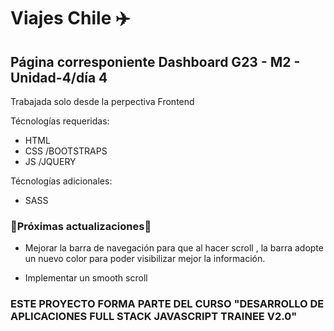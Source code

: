 # Viajes Chile ✈️

## Página corresponiente Dashboard G23 - M2 - Unidad-4/día 4
Trabajada solo desde la perpectiva Frontend 

Técnologías requeridas:
- HTML
- CSS /BOOTSTRAPS
- JS /JQUERY

Técnologías adicionales:
- SASS

### 🌸Próximas actualizaciones🌸

- Mejorar la barra de navegación para que al hacer scroll , la barra adopte un nuevo color para poder visibilizar mejor la información.

- Implementar un smooth scroll



### ESTE PROYECTO FORMA PARTE DEL CURSO "DESARROLLO DE APLICACIONES FULL STACK JAVASCRIPT TRAINEE V2.0"